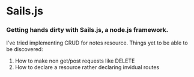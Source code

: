 # Sails.js
### Getting hands dirty with Sails.js, a node.js framework. 

I've tried implementing CRUD for notes resource. Things yet to be able to be discovered:
1. How to make non get/post requests like DELETE
2. How to declare a resource rather declaring invidual routes